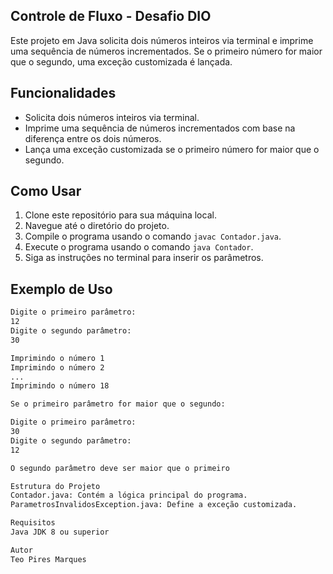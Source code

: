 ## Controle de Fluxo - Desafio DIO


Este projeto em Java solicita dois números inteiros via terminal e imprime uma sequência de números incrementados. Se o primeiro número for maior que o segundo, uma exceção customizada é lançada.

## Funcionalidades

- Solicita dois números inteiros via terminal.
- Imprime uma sequência de números incrementados com base na diferença entre os dois números.
- Lança uma exceção customizada se o primeiro número for maior que o segundo.

## Como Usar

1. Clone este repositório para sua máquina local.
2. Navegue até o diretório do projeto.
3. Compile o programa usando o comando `javac Contador.java`.
4. Execute o programa usando o comando `java Contador`.
5. Siga as instruções no terminal para inserir os parâmetros.

## Exemplo de Uso

```sh
Digite o primeiro parâmetro:
12
Digite o segundo parâmetro:
30

Imprimindo o número 1
Imprimindo o número 2
...
Imprimindo o número 18

Se o primeiro parâmetro for maior que o segundo:

Digite o primeiro parâmetro:
30
Digite o segundo parâmetro:
12

O segundo parâmetro deve ser maior que o primeiro

Estrutura do Projeto
Contador.java: Contém a lógica principal do programa.
ParametrosInvalidosException.java: Define a exceção customizada.

Requisitos
Java JDK 8 ou superior

Autor
Teo Pires Marques
